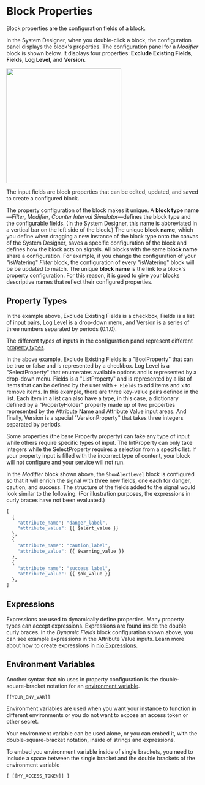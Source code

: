 # Block Properties

Block properties are the configuration fields of a block.

In the System Designer, when you double-click a block, the configuration panel displays the block's properties. The configuration panel for a _Modifier_ block is shown below. It displays four properties: **Exclude Existing Fields**, **Fields**, **Log Level**, and **Version**.

<img src="/img/modifier-block-config.png" width="300" />

The input fields are block properties that can be edited, updated, and saved to create a configured block.

The property configuration of the block makes it unique. A **block type name**—_Filter_, _Modifier_, _Counter Interval Simulator_—defines the block type and the configurable fields. (In the System Designer, this name is abbreviated in a vertical bar on the left side of the block.) The unique **block name**, which you define when dragging a new instance of the block type onto the canvas of the System Designer, saves a specific configuration of the block and defines how the block acts on signals. All blocks with the same **block name** share a configuration. For example, if you change the configuration of your "isWatering" _Filter_ block, the configuration of every "isWatering" block will be be updated to match. The unique **block name** is the link to a block's property configuration. For this reason, it is good to give your blocks descriptive names that reflect their configured properties.

## Property Types

In the example above, Exclude Existing Fields is a checkbox, Fields is a list of input pairs, Log Level is a drop-down menu, and Version is a series of three numbers separated by periods (0.1.0).

The different types of inputs in the configuration panel represent different [property types](../block-development/development.md#property-types).

In the above example, Exclude Existing Fields is a "BoolProperty" that can be true or false and is represented by a checkbox. Log Level is a "SelectProperty" that enumerates available options and is represented by a drop-down menu. Fields is a "ListProperty" and is represented by a list of items that can be defined by the user with `+ Fields` to add items and `x` to remove items. In this example, there are three key-value pairs defined in the list. Each item in a list can also have a type, in this case, a dictionary defined by a "PropertyHolder" property made up of two properties represented by the Attribute Name and Attribute Value input areas. And finally, Version is a special "VersionProperty" that takes three integers separated by periods.

Some properties (the base Property property) can take any type of input while others require specific types of input. The IntProperty can only take integers while the SelectProperty requires a selection from a specific list. If your property input is filled with the incorrect type of content, your block will not configure and your service will not run.

In the _Modifier_ block shown above, the `ShowAlertLevel` block is configured so that it will enrich the signal with three new fields, one each for danger, caution, and success. The structure of the fields added to the signal would look similar to the following. (For illustration purposes, the expressions in curly braces have not been evaluated.)

```python
[
  {
    "attribute_name": "danger_label",
    "attribute_value": {{ $alert_value }}
  },
  {
    "attribute_name": "caution_label",
    "attribute_value": {{ $warning_value }}
  },
  {
    "attribute_name": "success_label",
    "attribute_value": {{ $ok_value }}
  },
]
```

## Expressions

Expressions are used to dynamically define properties. Many property types can accept expressions. Expressions are found inside the double curly braces. In the _Dynamic Fields_ block configuration shown above, you can see example expressions in the Attribute Value inputs. Learn more about how to create expressions in [nio Expressions](./expressions.md).

## Environment Variables

Another syntax that nio uses in property configuration is the double-square-bracket notation for an [environment variable](/service-design-patterns/environment-variables.md).

`[[YOUR_ENV_VAR]]`

Environment variables are used when you want your instance to function in different environments or you do not want to expose an access token or other secret.

Your environment variable can be used alone, or you can embed it, with the double-square-bracket notation, inside of strings and expressions.

To embed you environment variable inside of single brackets, you need to include a space between the single bracket and the double brackets of the environment variable

```[ [[MY_ACCESS_TOKEN]] ]```

